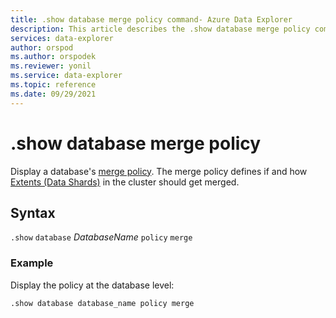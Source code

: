 ```yaml
---
title: .show database merge policy command- Azure Data Explorer
description: This article describes the .show database merge policy command in Azure Data Explorer.
services: data-explorer
author: orspod
ms.author: orspodek
ms.reviewer: yonil
ms.service: data-explorer
ms.topic: reference
ms.date: 09/29/2021
---
```

# .show database merge policy

Display a database's [merge policy](mergepolicy.md). The merge policy defines if and how [Extents (Data Shards)](../management/extents-overview.md) in the cluster should get merged. 
 

## Syntax

`.show` `database` *DatabaseName* `policy` `merge` 

### Example

Display the policy at the database level:

```kusto
.show database database_name policy merge 
```
